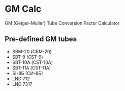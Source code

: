 # GM Calc

GM (Geiger-Muller) Tube Conversion Factor Calculator

## Pre-defined GM tubes

* SBM-20 (СБМ-20)
* SBT-9 (СБТ-9)
* SBT-10A (СБТ-10А)
* SBT-11A (СБТ-11А)
* SI-8Б (СИ-8Б)
* LND 712
* LND 7317


